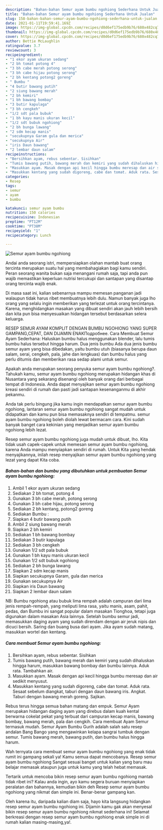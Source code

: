 ```yaml
---
description: "Bahan-bahan Semur ayam bumbu ngohiong Sederhana Untuk Jualan"
title: "Bahan-bahan Semur ayam bumbu ngohiong Sederhana Untuk Jualan"
slug: 158-bahan-bahan-semur-ayam-bumbu-ngohiong-sederhana-untuk-jualan
date: 2021-01-11T19:59:41.169Z
image: https://img-global.cpcdn.com/recipes/d0d6ef175edb9b76/680x482cq70/semur-ayam-bumbu-ngohiong-foto-resep-utama.jpg
thumbnail: https://img-global.cpcdn.com/recipes/d0d6ef175edb9b76/680x482cq70/semur-ayam-bumbu-ngohiong-foto-resep-utama.jpg
cover: https://img-global.cpcdn.com/recipes/d0d6ef175edb9b76/680x482cq70/semur-ayam-bumbu-ngohiong-foto-resep-utama.jpg
author: Bettie McLaughlin
ratingvalue: 3.7
reviewcount: 3
recipeingredient:
- "1 ekor ayam ukuran sedang"
- "2 bh tomat potong 4"
- "3 bh cabe merah potong serong"
- "3 bh cabe hijau potong serong"
- "2 bh kentang potong2 goreng"
- " Bumbu "
- "4 butir bawang putih"
- "2 siung bawang merah"
- "2 bh kemiri"
- "1 bh bawang bombay"
- "3 butir kapulaga"
- "3 bh cengkeh"
- "1/2 sdt pala bubuk"
- "1 bh kayu manis ukuran kecil"
- "1/2 sdt bubuk ngohiong"
- "2 bh bunga lawang"
- "2 sdm kecap manis"
- "secukupnya Garam gula dan merica"
- "secukupnya Air"
- "iris Daun bawang"
- "2 lembar daun salam"
recipeinstructions:
- "Bersihkan ayam, rebus sebentar. Sisihkan"
- "Tumis bawang putih, bawang merah dan kemiri yang sudah dihaluskan hingga harum, masukkan bawang bombay dan bumbu lainnya. Aduk rata. Tambahkan air."
- "Masukkan ayam. Masak dengan api kecil hingga bumbu meresap dan air sedikit menyusut."
- "Masukkan kentang yang sudah digoreng, cabe dan tomat. Aduk rata. Sesaat sebelum diangkat, taburi dengan daun bawang iris. Angkat. Taburi dengan bawang merah goreng. Sajikan."
categories:
- Resep
tags:
- semur
- ayam
- bumbu

katakunci: semur ayam bumbu 
nutrition: 150 calories
recipecuisine: Indonesian
preptime: "PT12M"
cooktime: "PT38M"
recipeyield: "1"
recipecategory: Lunch

---
```



![Semur ayam bumbu ngohiong](https://img-global.cpcdn.com/recipes/d0d6ef175edb9b76/680x482cq70/semur-ayam-bumbu-ngohiong-foto-resep-utama.jpg)

Andai anda seorang istri, mempersiapkan olahan mantab buat orang tercinta merupakan suatu hal yang membahagiakan bagi kamu sendiri. Peran seorang  wanita bukan saja menangani rumah saja, tapi anda pun wajib memastikan keperluan nutrisi tercukupi dan santapan yang disantap orang tercinta wajib enak.

Di masa  saat ini, kalian sebenarnya mampu memesan panganan jadi walaupun tidak harus ribet membuatnya lebih dulu. Namun banyak juga lho orang yang selalu ingin memberikan yang terlezat untuk orang tercintanya. Karena, menghidangkan masakan yang dibuat sendiri akan jauh lebih bersih dan kita pun bisa menyesuaikan hidangan tersebut berdasarkan selera keluarga. 

RESEP SEMUR AYAM KOMPLIT DENGAN BUMBU NGOHIONG YANG SUPER GAMPANG,CEPAT, DAN DIJAMIN ENAKПодробнее. Cara Membuat Semur Ayam Sederhana: Haluskan bumbu halus menggunakan blender, lalu tumis bumbu halus tersebut hingga harum. Dua jenis bumbu Ada dua jenis bumbu semur ayam yang bisa dibedakan, yaitu bumbu utuh (biasanya berupa daun salam, serai, cengkeh, pala, jahe dan lengkuas) dan bumbu halus yang perlu ditumis dan memberikan rasa sedap alami untuk semur.

Apakah anda merupakan seorang penyuka semur ayam bumbu ngohiong?. Tahukah kamu, semur ayam bumbu ngohiong merupakan hidangan khas di Nusantara yang sekarang disenangi oleh banyak orang dari berbagai tempat di Indonesia. Anda dapat menyajikan semur ayam bumbu ngohiong kreasi sendiri di rumah dan pasti jadi santapan kesenanganmu di akhir pekanmu.

Anda tak perlu bingung jika kamu ingin mendapatkan semur ayam bumbu ngohiong, lantaran semur ayam bumbu ngohiong sangat mudah untuk didapatkan dan kamu pun bisa memasaknya sendiri di tempatmu. semur ayam bumbu ngohiong boleh diolah lewat bermacam cara. Kini sudah banyak banget cara kekinian yang menjadikan semur ayam bumbu ngohiong lebih lezat.

Resep semur ayam bumbu ngohiong juga mudah untuk dibuat, lho. Kita tidak usah capek-capek untuk memesan semur ayam bumbu ngohiong, karena Anda mampu menyiapkan sendiri di rumah. Untuk Kita yang hendak menyajikannya, inilah resep menyajikan semur ayam bumbu ngohiong yang lezat yang dapat Kita coba.

<!--inarticleads1-->

##### Bahan-bahan dan bumbu yang dibutuhkan untuk pembuatan Semur ayam bumbu ngohiong:

1. Ambil 1 ekor ayam ukuran sedang
1. Sediakan 2 bh tomat, potong 4
1. Gunakan 3 bh cabe merah, potong serong
1. Gunakan 3 bh cabe hijau, potong serong
1. Sediakan 2 bh kentang, potong2 goreng
1. Sediakan  Bumbu :
1. Siapkan 4 butir bawang putih
1. Ambil 2 siung bawang merah
1. Siapkan 2 bh kemiri
1. Sediakan 1 bh bawang bombay
1. Sediakan 3 butir kapulaga
1. Sediakan 3 bh cengkeh
1. Gunakan 1/2 sdt pala bubuk
1. Gunakan 1 bh kayu manis ukuran kecil
1. Gunakan 1/2 sdt bubuk ngohiong
1. Sediakan 2 bh bunga lawang
1. Siapkan 2 sdm kecap manis
1. Siapkan secukupnya Garam, gula dan merica
1. Gunakan secukupnya Air
1. Siapkan iris Daun bawang
1. Siapkan 2 lembar daun salam


NB: Bumbu ngohiong atau bubuk lima rempah adalah campuran dari lima jenis rempah-rempah, yang meliputi lima rasa, yaitu manis, asam, pahit, pedas, dan Bumbu ini sangat popular dalam masakan Tionghoa, tetapi juga digunakan dalam masakan Asia lainnya. Setelah bumbu semur jadi, memasukkan daging ayam yang sudah direndam dengan air jeruk nipis dan dicuci bersih. Saring dan buang busa dari ayam. Jika ayam sudah matang, masukkan wortel dan kentang. 

<!--inarticleads2-->

##### Cara membuat Semur ayam bumbu ngohiong:

1. Bersihkan ayam, rebus sebentar. Sisihkan
1. Tumis bawang putih, bawang merah dan kemiri yang sudah dihaluskan hingga harum, masukkan bawang bombay dan bumbu lainnya. Aduk rata. Tambahkan air.
1. Masukkan ayam. Masak dengan api kecil hingga bumbu meresap dan air sedikit menyusut.
1. Masukkan kentang yang sudah digoreng, cabe dan tomat. Aduk rata. Sesaat sebelum diangkat, taburi dengan daun bawang iris. Angkat. Taburi dengan bawang merah goreng. Sajikan.


Rebus terus hingga semua bahan matang dan empuk. Semur Ayam merupakan hidangan daging ayam yang direbus dalam kuah kental berwarna cokelat pekat yang terbuat dari campuran kecap manis, bawang bombay, bawang merah, pala dan cengkih. Cara membuat Ayam Semur termasuk mudah. Semur Ayam Bumbu Gurih adalah salah satu resep andalan Bang Bango yang mengawinkan kelapa sangrai tumbuk dengan semur. Tumis bawang merah, bawang putih, dan bumbu halus hingga harum. 

Wah ternyata cara membuat semur ayam bumbu ngohiong yang enak tidak rumit ini gampang sekali ya! Kamu semua dapat mencobanya. Resep semur ayam bumbu ngohiong Sangat sesuai banget untuk kalian yang baru mau belajar memasak ataupun juga untuk kamu yang telah hebat memasak.

Tertarik untuk mencoba bikin resep semur ayam bumbu ngohiong mantab tidak ribet ini? Kalau anda ingin, ayo kamu segera buruan menyiapkan peralatan dan bahannya, kemudian bikin deh Resep semur ayam bumbu ngohiong yang nikmat dan simple ini. Benar-benar gampang kan. 

Oleh karena itu, daripada kalian diam saja, hayo kita langsung hidangkan resep semur ayam bumbu ngohiong ini. Dijamin kamu gak akan menyesal bikin resep semur ayam bumbu ngohiong nikmat sederhana ini! Selamat berkreasi dengan resep semur ayam bumbu ngohiong enak simple ini di rumah kalian masing-masing,ya!.

